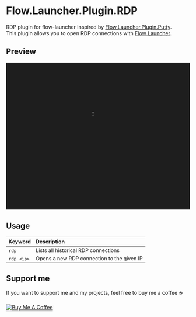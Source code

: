 # Flow.Launcher.Plugin.RDP
RDP plugin for flow-launcher
Inspired by [Flow.Launcher.Plugin.Putty](https://github.com/jjw24/Flow.Launcher.Plugin.Putty). <br>
This plugin allows you to open RDP connections with [Flow Launcher](https://github.com/Flow-Launcher/Flow.Launcher). 

## Preview
![](https://github.com/MBeggiato/Flow.Launcher.Plugin.RDP/blob/main/show.gif)

## Usage
|  Keyword |Description   |
| :------------ | :------------ |
|  `` rdp ``  | Lists all historical RDP connections   |
| `` rdp <ip> `` | Opens a new RDP connection to the given IP |


## Support me
If you want to support me and my projects, feel free to buy me a coffee ☕ <br><br>
<a href="https://www.buymeacoffee.com/mbeggiato" target="_blank"><img src="https://www.buymeacoffee.com/assets/img/custom_images/orange_img.png" alt="Buy Me A Coffee" style="height: 37px !important;width: 170px !important;box-shadow: 0px 3px 2px 0px rgba(190, 190, 190, 0.5) !important;-webkit-box-shadow: 0px 3px 2px 0px rgba(190, 190, 190, 0.5) !important;" ></a>
